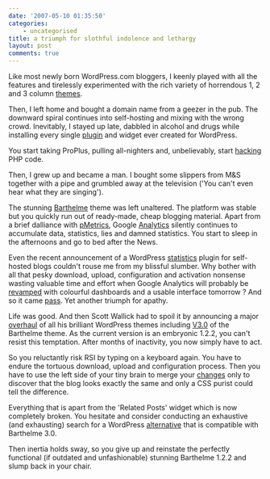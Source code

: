 ```yaml
---
date: '2007-05-10 01:35:50'
categories:
    - uncategorised
title: a triumph for slothful indolence and lethargy
layout: post
comments: true
---
```

Like most newly born WordPress.com bloggers, I keenly played with all
the features and tirelessly experimented with the rich variety of
horrendous 1, 2 and 3 column
[themes](http://www.nbrightside.com/blog/2006/08/08/wordpress-theme-competition/).

Then, I left home and bought a domain name from a geezer in the pub. The
downward spiral continues into self-hosting and mixing with the wrong
crowd. Inevitably, I stayed up late, dabbled in alcohol and drugs while
installing every single
[plugin](http://www.nbrightside.com/blog/2006/11/07/plugin-extravaganza/)
and widget ever created for WordPress.

You start taking ProPlus, pulling all-nighters and, unbelievably, start
[hacking](http://www.nbrightside.com/blog/2007/01/29/how-to-rotate-taglines-on-your-wordpress-blog/)
PHP code.

Then, I grew up and became a man. I bought some slippers from M&S
together with a pipe and grumbled away at the television ('You can't
even hear what they are singing').

The stunning [Barthelme](http://www.plaintxt.org/themes/barthelme/)
theme was left unaltered. The platform was stable but you quickly run
out of ready-made, cheap blogging material. Apart from a brief dalliance
with
[pMetrics](http://www.nbrightside.com/blog/2007/04/18/goodbye-pmetrics/),
Google [Analytics](http://www.google.com/analytics) silently continues
to accumulate data, statistics, lies and damned statistics. You start to
sleep in the afternoons and go to bed after the News.

Even the recent announcement of a WordPress
[statistics](http://wordpress.com/blog/2007/05/06/stats-plugin/) plugin
for self-hosted blogs couldn't rouse me from my blissful slumber. Why
bother with all that pesky download, upload, configuration and
activation nonsense wasting valuable time and effort when Google
Analytics will probably be
[revamped](http://www.kaushik.net/avinash/2007/05/google-analytics-is-re-launched-do-these-five-things-first-in-v2.html)
with colourful dashboards and a usable interface tomorrow ? And so it
came
[pass](http://googleblog.blogspot.com/2007/05/whole-new-experience-for-google.html).
Yet another triumph for apathy.

Life was good. And then Scott Wallick had to spoil it by announcing a
major [overhaul](http://www.plaintxt.org/2007/02/17/so-whats-new/) of
all his brilliant WordPress themes including
[V3.0](http://www.plaintxt.org/wp-content/uploads/barthelme_v30_readme.html)
of the Barthelme theme. As the current version is an embryonic 1.2.2,
you can't resist this temptation. After months of inactivity, you now
simply have to act.

So you reluctantly risk RSI by typing on a keyboard again. You have to
endure the tortuous download, upload and configuration process. Then you
have to use the left side of your tiny brain to merge your
[changes](http://www.nbrightside.com/blog/2006/10/10/improving-on-perfection/)
only to discover that the blog looks exactly the same and only a CSS
purist could tell the difference.

Everything that is apart from the 'Related Posts' widget which is now
completely broken. You hesitate and consider conducting an exhaustive
(and exhausting) search for a WordPress
[alternative](http://lorelle.wordpress.com/2007/02/21/blog-navigation-wordpress-plugins-related-recent-most-popular-posts-and-more/)
that is compatible with Barthelme 3.0.

Then inertia holds sway, so you give up and reinstate the perfectly
functional (if outdated and unfashionable) stunning Barthelme 1.2.2 and
slump back in your chair.
